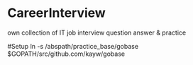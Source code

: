 CareerInterview
===============

own collection of IT job interview question answer &amp; practice

#Setup
ln -s /abspath/practice_base/gobase $GOPATH/src/github.com/kayw/gobase
